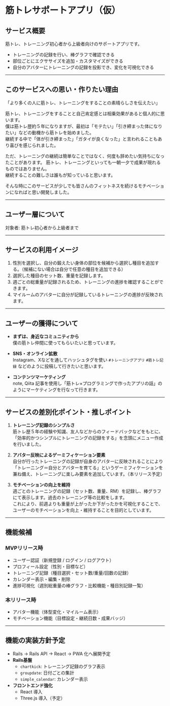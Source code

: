 # 筋トレサポートアプリ（仮）

## サービス概要
筋トレ、トレーニング初心者から上級者向けのサポートアプリです。

- トレーニングの記録を行い、棒グラフで確認できる  
- 部位ごとにエクササイズを追加・カスタマイズができる  
- 自分のアバターにトレーニングの記録を投影でき、変化を可視化できる  

---

## このサービスへの思い・作りたい理由
「より多くの人に筋トレ、トレーニングをすることの素晴らしさを伝えたい」

筋トレ、トレーニングをすることと自己肯定感とは相乗効果があると個人的に思います。  
僕は筋トレ歴約５年になりますが、最初は「モテたい」「引き締まった体になりたい」などの動機から筋トレを始めました。  
継続する中で「体が引き締まった」「ガタイが良くなった」と言われることもあり喜びを感じられました。  

ただ、トレーニングの継続は簡単なことではなく、何度も辞めたい気持ちになったことがあります。
筋トレ、トレーニングといっても一朝一夕で成果が現れるものではありません。  
継続することの難しさは誰もが知っていると思います。  

そんな時にこのサービスが少しでも皆さんのフィットネスを続けるモチベーションになればと思い開発しました。  

---

## ユーザー層について
対象者: 筋トレ初心者から上級者まで  

---

## サービスの利用イメージ
1. 性別を選択し、自分の鍛えたい身体の部位を候補から選択し種目を追加する。（候補にない場合は自分で任意の種目を追加できる）  
2. 選択した種目のセット数、重量を記録します。  
3. 週ごとの総重量が記録されるため、トレーニングの進捗を確認することができます。  
4. マイルームのアバターに自分が記録しているトレーニングの進捗が反映されます。  

---

## ユーザーの獲得について
- **まずは、身近なコミュニティから**  
  僕の筋トレ仲間に使ってもらいたいと思っています。  

- **SNS・オンライン拡散**  
  Instagram、Xなどを通してハッシュタグを使い `#トレーニングアプリ` `#筋トレ記録` などのように投稿して行きたいと思います。  

- **コンテンツマーケティング**  
  note, Qiita 記事を使用し「筋トレ×プログラミングで作ったアプリの話」のようにマーケティングを行なって行きます。  

---

## サービスの差別化ポイント・推しポイント
1. **トレーニング記録のシンプルさ**  
   筋トレ歴５年の経験や知識、友人などからのフィードバックなどをもとに、「効率的かつシンプルにトレーニングの記録をする」を念頭にメニュー作成を行いました。  

2. **アバター反映によるゲーミフィケーション要素**  
   自分が行ったトレーニングの記録が自身のアバターに反映されることにより「トレーニング＝自分とアバターを育てる」というゲーミフィケーションを兼ね備え、トレーニングに楽しみ要素を追加しています。（本リリース予定）  

3. **モチベーションの向上を維持**  
   週ごとのトレーニングの記録（セット数、重量、RM）を記録し、棒グラフにて表示します。過去のトレーニング等の比較をします。  
   これにより、前週よりも重量が上がったか下がったかを可視化することで、ユーザーのモチベーションを向上・維持することを目的としています。  

---

## 機能候補

### MVPリリース時
- ユーザー認証（新規登録 / ログイン / ログアウト）  
- プロフィール設定（性別・目標など）  
- トレーニング記録（種目選択・セット数/重量/回数の記録）  
- カレンダー表示・編集・削除  
- 進捗可視化（週別総重量の棒グラフ・比較機能・種目別記録一覧）  

### 本リリース時
- アバター機能（体型変化・マイルーム表示）  
- モチベーション機能（目標設定・継続日数・成果バッジ）  

---

## 機能の実装方針予定
- Rails → Rails API → React → PWA 化へ展開予定  
- **Rails基盤**  
  - `chartkick`: トレーニング記録のグラフ表示  
  - `groupdate`: 日付ごとの集計  
  - `simple_calendar`: カレンダー表示  
- **フロントエンド強化**  
  - React 導入  
  - Three.js 導入（予定）  
